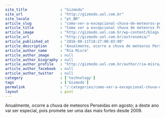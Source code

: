 ```yaml
---
site_title               : "Gizmodo"
site_url                 : "http://gizmodo.uol.com.br"
site_locale              : "pt_BR"
article_slug             : "como-ver-a-excepcional-chuva-de-meteoros-perseidas-nesta-noite"
article_title            : "Como ver a excepcional chuva de meteoros Perseidas nesta noite"
article_image            : "http://gizmodo.uol.com.br/wp-content/blogs.dir/8/files/2016/10/planeta-9-conceito.jpg"
article_url              : "http://gizmodo.uol.com.br/astronomia/"
article_published_at     : "2016-08-11T18:27:00-03:00"
article_description      : "Anualmente, ocorre a chuva de meteoros Perseidas em agosto; a deste ano vai ser especial, pois promete ser uma das mais fortes desde 2009."
article_author_name      : "Ria Misra"
article_author_image     : null
article_author_biography : null
article_author_profile   : "http://gizmodo.uol.com.br/author/ria-misra/"
article_author_facebook  : null
article_author_twitter   : null
category                 : ['technology']
tags                     : ['Gizmodo']
permalink                : "/:categories/como-ver-a-excepcional-chuva-de-meteoros-perseidas-nesta-noite/"
layout                   : post
---
```


Anualmente, ocorre a chuva de meteoros Perseidas em agosto; a deste ano vai ser especial, pois promete ser uma das mais fortes desde 2009.
